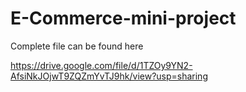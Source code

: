 # E-Commerce-mini-project

Complete file can be found here

https://drive.google.com/file/d/1TZOy9YN2-AfsiNkJOjwT9ZQZmYvTJ9hk/view?usp=sharing
